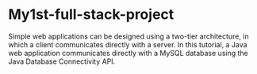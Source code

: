 # My1st-full-stack-project
Simple web applications can be designed using a two-tier architecture, in which a client communicates directly with a server. In this tutorial, a Java web application communicates directly with a MySQL database using the Java Database Connectivity API.
